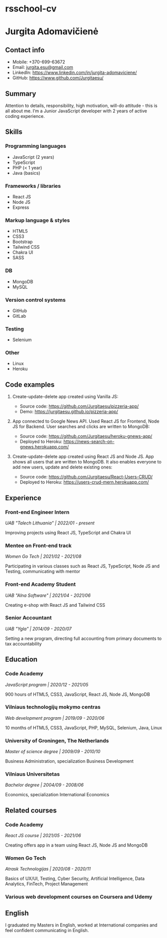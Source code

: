 # rsschool-cv

# Jurgita Adomavičienė

## Contact info

- Mobile: +370-699-63672
- Email: jurgita.esu@gmail.com
- LinkedIn: https://www.linkedin.com/in/jurgita-adomaviciene/
- GitHub: https://www.github.com/Jurgitaesu/

## Summary

Attention to details, responsibility, high motivation, will-do attitude - this is all about me. I’m a Junior JavaScript developer with 2 years of active coding experience. 

## Skills

### Programming languages
- JavaScript (2 years)
- TypeScript
- PHP (< 1 year)
- Java (basics)

### Frameworks / libraries
- React JS
- Node JS
- Express

### Markup language & styles
- HTML5
- CSS3
- Bootstrap
- Tailwind CSS
- Chakra UI
- SASS

### DB
- MongoDB
- MySQL

### Version control systems
- GitHub
- GitLab

### Testing
- Selenium

### Other
- Linux
- Heroku


## Code examples

1. Create-update-delete app created using Vanilla JS:
    - Source code: https://github.com/Jurgitaesu/pizzeria-app/
    - Demo: https://jurgitaesu.github.io/pizzeria-app/

2. App connected to Google News API. Used React JS for Frontend, Node JS for Backend. User searches and clicks are written to MongoDB:
    - Source code: https://github.com/Jurgitaesu/heroku-gnews-app/
    - Deployed to Heroku: https://news-search-on-gnews.herokuapp.com/

3. Create-update-delete app created using React JS and Node JS. App shows all users that are written to MongoDB. It also enables everyone to add new users, update and delete existing ones:
    - Source code: https://github.com/Jurgitaesu/React-Users-CRUD/
    - Deployed to Heroku: https://users-crud-mern.herokuapp.com/

## Experience

### Front-end Engineer Intern
*UAB "Talech Lithuania" | 2022/01 - present*

Improving projects using React JS, TypeScript and Chakra UI

### Mentee on Front-end track
*Women Go Tech | 2021/02 - 2021/08*

Participating in various classes such as React JS, TypeScript, Node JS and Testing, communicating with mentor

### Front-end Academy Student
*UAB "Alna Software" | 2021/04 - 2021/06*

Creating e-shop with React JS and Tailwind CSS

### Senior Accountant
*UAB "Ygla" | 2014/09 - 2020/07*

Setting a new program, directing full accounting from primary documents to tax accountability

## Education

### Code Academy
*JavaScript program | 2020/12 - 2021/05*

900 hours of HTML5, CSS3, JavaScript, React JS, Node JS, MongoDB

### Vilniaus technologijų mokymo centras
*Web development program | 2019/09 - 2020/06*

10 months of HTML5, CSS3, JavaScript, PHP, MySQL, Selenium, Java, Linux

### University of Groningen, The Netherlands
*Master of science degree | 2009/09 - 2010/10*

Business Administration, specialization Business Development

### Vilniaus Universitetas
*Bachelor degree | 2004/09 - 2008/06*

Economics, specialization International Economics

## Related courses

### Code Academy
*React JS course | 2021/05 - 2021/06*

Creating offers app in a team using React JS, Node JS and MongoDB

### Women Go Tech
*Atrask Technologijas | 2020/08 - 2020/11*

Basics of UX/UI, Testing, Cyber Security, Artificial Intelligence, Data Analytics, FinTech, Project Management

### Various web development courses on Coursera and Udemy

## English

I graduated my Masters in English, worked at International companies and feel confident communicating in English.
